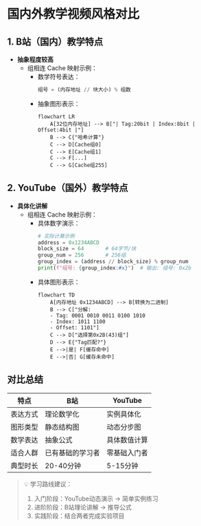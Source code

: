 # 国内外教学视频风格对比

## 1. B站（国内）教学特点
- **抽象程度较高**
  - 组相连 Cache 映射示例：
    - 数学符号表达：
      ```python
      组号 = (内存地址 // 块大小) % 组数
      ```
    - 抽象图形表示：
      ```mermaid
      flowchart LR
          A[32位内存地址] --> B["| Tag:20bit | Index:8bit | Offset:4bit |"]
          B --> C{"哈希计算"}
          C --> D[Cache组0]
          C --> E[Cache组1]
          C --> F[...]
          C --> G[Cache组255]
      ```

## 2. YouTube（国外）教学特点  
- **具体化讲解**  
  - 组相连 Cache 映射示例：
    - 具体数字演示：
      ```python
      # 实际计算示例
      address = 0x1234ABCD
      block_size = 64       # 64字节/块
      group_num = 256       # 256组
      group_index = (address // block_size) % group_num
      print(f"组号: {group_index:#x}")  # 输出: 组号: 0x2b
      ```
    - 具体图形表示：
      ```mermaid
      flowchart TD
          A[内存地址 0x1234ABCD] --> B[转换为二进制]
          B --> C["分解:
          - Tag: 0001 0010 0011 0100 1010
          - Index: 1011 1100
          - Offset: 1101"]
          C --> D["选择第0x2B(43)组"]
          D --> E{"Tag匹配?"}
          E -->|是| F[缓存命中]
          E -->|否| G[缓存未命中]
      ```

## 对比总结
| 特点        | B站                  | YouTube             |
|------------|----------------------|---------------------|
| 表达方式    | 理论数学化           | 实例具体化          |
| 图形类型    | 静态结构图           | 动态分步图          |
| 数学表达    | 抽象公式             | 具体数值计算        |
| 适合人群    | 已有基础的学习者     | 零基础入门者        |
| 典型时长    | 20-40分钟            | 5-15分钟            |

> 💡 学习路线建议：
> 1. 入门阶段：YouTube动态演示 → 简单实例练习
> 2. 进阶阶段：B站理论讲解 → 推导公式
> 3. 实践阶段：结合两者完成实验项目
